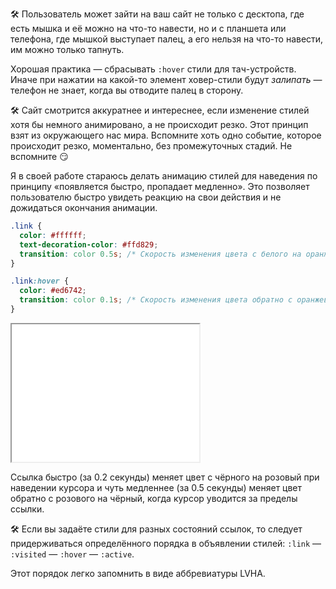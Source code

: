 🛠 Пользователь может зайти на ваш сайт не только с десктопа, где есть мышка и её можно на что-то навести, но и с планшета или телефона, где мышкой выступает палец, а его нельзя на что-то навести, им можно только тапнуть.

Хорошая практика — сбрасывать `:hover` стили для тач-устройств. Иначе при нажатии на какой-то элемент ховер-стили будут _залипать_ — телефон не знает, когда вы отводите палец в сторону.

🛠 Сайт смотрится аккуратнее и интереснее, если изменение стилей хотя бы немного анимировано, а не происходит резко. Этот принцип взят из окружающего нас мира. Вспомните хоть одно событие, которое происходит резко, моментально, без промежуточных стадий. Не вспомните 😏

Я в своей работе стараюсь делать анимацию стилей для наведения по принципу «появляется быстро, пропадает медленно». Это позволяет пользователю быстро увидеть реакцию на свои действия и не дожидаться окончания анимации.

```css
.link {
  color: #ffffff;
  text-decoration-color: #ffd829;
  transition: color 0.5s; /* Скорость изменения цвета с белого на оранжевый */
}

.link:hover {
  color: #ed6742;
  transition: color 0.1s; /* Скорость изменения цвета обратно с оранжевого на белый */
}
```

<iframe title="Ховер-эффект на ссылке" src="../demos/link-hover/" height="220"></iframe>

Ссылка быстро (за 0.2 секунды) меняет цвет с чёрного на розовый при наведении курсора и чуть медленнее (за 0.5 секунды) меняет цвет обратно с розового на чёрный, когда курсор уводится за пределы ссылки.

🛠 Если вы задаёте стили для разных состояний ссылок, то следует придерживаться определённого порядка в объявлении стилей: `:link` — `:visited` — `:hover` — `:active`.

Этот порядок легко запомнить в виде аббревиатуры LVHA.
